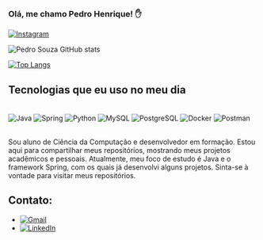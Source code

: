 ### Olá, me chamo Pedro Henrique! ✋

[![Instagram](https://img.shields.io/badge/Instagram-E4405F?style=for-the-badge&logo=instagram&logoColor=white)](https://www.instagram.com/pedro.moraesbfr/)

![Pedro Souza GitHub stats](https://github-readme-stats.vercel.app/api?username=pedro0402&show_icons=true&theme=dracula)

[![Top Langs](https://github-readme-stats.vercel.app/api/top-langs/?username=pedro0402&layout=donut)](https://github.com/anuraghazra/github-readme-stats)

## Tecnologias que eu uso no meu dia

<div style="display: inline_block"><br/>
   <img align="center" alt="Java" src="https://img.shields.io/badge/Java-ED8B00?style=for-the-badge&logo=openjdk&logoColor=white" />
   <img align="center" alt="Spring" src="https://img.shields.io/badge/Spring-6DB33F?style=for-the-badge&logo=spring&logoColor=white" />
   <img align="center" alt="Python" src="https://img.shields.io/badge/Python-3776AB?style=for-the-badge&logo=python&logoColor=white" />
   <img align="center" alt="MySQL" src="https://img.shields.io/badge/MySQL-00000F?style=for-the-badge&logo=mysql&logoColor=white" />
   <img align="center" alt="PostgreSQL" src="https://img.shields.io/badge/postgresql-4169e1?style=for-the-badge&logo=postgresql&logoColor=white" />
   <img align="center" alt="Docker" src="https://img.shields.io/badge/docker-%230db7ed.svg?style=for-the-badge&logo=docker&logoColor=white"/>
   <img align="center" alt="Postman" src="https://img.shields.io/badge/Postman-FF6C37?style=for-the-badge&logo=postman&logoColor=white"/>

<div><br/>

Sou aluno de Ciência da Computação e desenvolvedor em formação. Estou aqui para compartilhar meus repositórios, mostrando meus projetos acadêmicos e pessoais. Atualmente, meu foco de estudo é Java e o framework Spring, com os quais já desenvolvi alguns projetos. Sinta-se à vontade para visitar meus repositórios.

## Contato:
- [![Gmail](https://img.shields.io/badge/Gmail-D14836?style=for-the-badge&logo=gmail&logoColor=white)](https://mail.google.com/mail/u/pedro693.ph@gmail.com)
- [![LinkedIn](https://img.shields.io/badge/LinkedIn-0077B5?style=for-the-badge&logo=linkedin&logoColor=white)](https://www.linkedin.com/in/pedro-moraes-142884252/)
